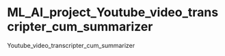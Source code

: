 # ML_AI_project_Youtube_video_transcripter_cum_summarizer
Youtube_video_transcripter_cum_summarizer
